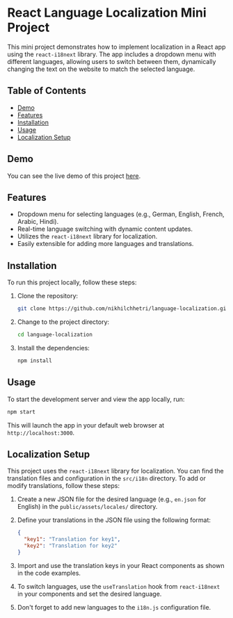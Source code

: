 # React Language Localization Mini Project

This mini project demonstrates how to implement localization in a React app using the `react-i18next` library. The app includes a dropdown menu with different languages, allowing users to switch between them, dynamically changing the text on the website to match the selected language.

## Table of Contents

- [Demo](#demo)
- [Features](#features)
- [Installation](#installation)
- [Usage](#usage)
- [Localization Setup](#localization-setup)

## Demo

You can see the live demo of this project [here](https://language-localization-eight.vercel.app/).

## Features

- Dropdown menu for selecting languages (e.g., German, English, French, Arabic, Hindi).
- Real-time language switching with dynamic content updates.
- Utilizes the `react-i18next` library for localization.
- Easily extensible for adding more languages and translations.

## Installation

To run this project locally, follow these steps:

1. Clone the repository:

   ```bash
   git clone https://github.com/nikhilchhetri/language-localization.git
   ```

2. Change to the project directory:

   ```bash
   cd language-localization
   ```

3. Install the dependencies:

   ```bash
   npm install
   ```

## Usage

To start the development server and view the app locally, run:

```bash
npm start
```

This will launch the app in your default web browser at `http://localhost:3000`.

## Localization Setup

This project uses the `react-i18next` library for localization. You can find the translation files and configuration in the `src/i18n` directory. To add or modify translations, follow these steps:

1. Create a new JSON file for the desired language (e.g., `en.json` for English) in the `public/assets/locales/` directory.

2. Define your translations in the JSON file using the following format:

   ```json
   {
     "key1": "Translation for key1",
     "key2": "Translation for key2"
   }
   ```

3. Import and use the translation keys in your React components as shown in the code examples.

4. To switch languages, use the `useTranslation` hook from `react-i18next` in your components and set the desired language.

5. Don't forget to add new languages to the `i18n.js` configuration file.
